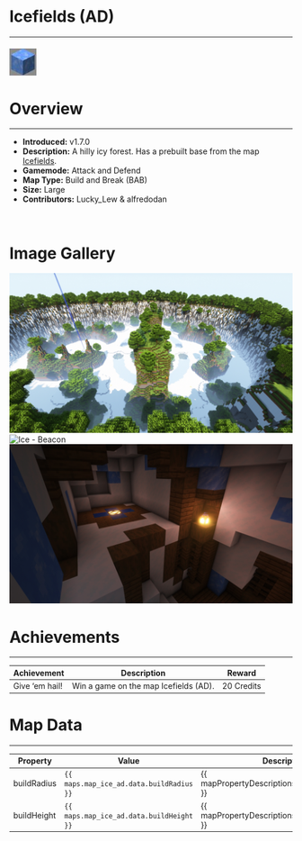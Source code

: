 # Icefields (AD)

***

#### ![icefieldsADicon](../assets/icons/ice-AD-icon.jpg)

# Overview
***
- **Introduced:** v1.7.0
- **Description:** A hilly icy forest. Has a prebuilt base from the map [Icefields](icefields).
- **Gamemode:** Attack and Defend
- **Map Type:** Build and Break (BAB)
- **Size:** Large
- **Contributors:** Lucky_Lew & alfredodan

<br />  

# Image Gallery
![Ice - Overview](../assets/maps/iceAD/icead-overview.jpg '')
![Ice - Beacon](../assets/maps/iceAD/icead-beacon '')
![Ice - Attacker Spawn](../assets/maps/iceAD/icead-attackerspawn.jpg '')

# Achievements
***

| Achievement | Description | Reward |
| ----- | ----- | ------ |
| Give ‘em hail! | Win a game on the map Icefields (AD). | 20 Credits |



# Map Data
***

| Property | Value | Description |
| ----------- | ----------- | ------ |
| buildRadius |`{{ maps.map_ice_ad.data.buildRadius }}`| {{ mapPropertyDescriptions.buildRadius.classic }} |
| buildHeight |`{{ maps.map_ice_ad.data.buildHeight }}`| {{ mapPropertyDescriptions.buildHeight.classic }} |